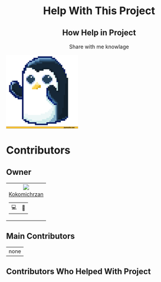<div align=center>

# Help With This Project

## How Help in Project

Share with me knowlage

</div>

<img height="200px" src="https://github.com/Kokomichrzan/Pixel-Engine/blob/Info/Assets/Thanks.gif">

# Contributors

## Owner

<table>
    <td align=center>
    <a href="https://github.com/Kokomichrzan"><img height=100px src="https://avatars.githubusercontent.com/u/62157770?v=4"></a>
    <a href="https://github.com/Kokomichrzan"><div align=center>Kokomichrzan</div></a>
    <table align=center>
      <td title="Programing">💻</td>
      <td title="Manage">💼</td>
    </table>
  </td>
</table>

## Main Contributors

<table>
  <td align=center>
    none
  </td>
</table>

## Contributors Who Helped With Project


</div>
